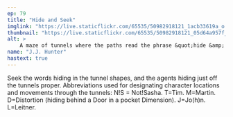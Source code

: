 ```yaml
---
ep: 79
title: "Hide and Seek"
imglink: "https://live.staticflickr.com/65535/50982918121_1acb33619a_o.jpg"
thumbnail: "https://live.staticflickr.com/65535/50982918121_05d64a957f_q.jpg"
alt: >
    A maze of tunnels where the paths read the phrase &quot;hide &amp; seek&quot;. Some paths contain letters representing the characters of Not-Sasha, Tim and Martin, Distortion, Jon, and Leitner.
name: "J.J. Hunter"
hastext: true
---
```

Seek the words hiding in the tunnel shapes, and the agents hiding just off the tunnels proper. Abbreviations used for designating character locations and movements through the tunnels: N!S = Not!Sasha. T=Tim. M=Martin. D=Distortion (hiding behind a Door in a pocket Dimension). J=Jo(h)n. L=Leitner.